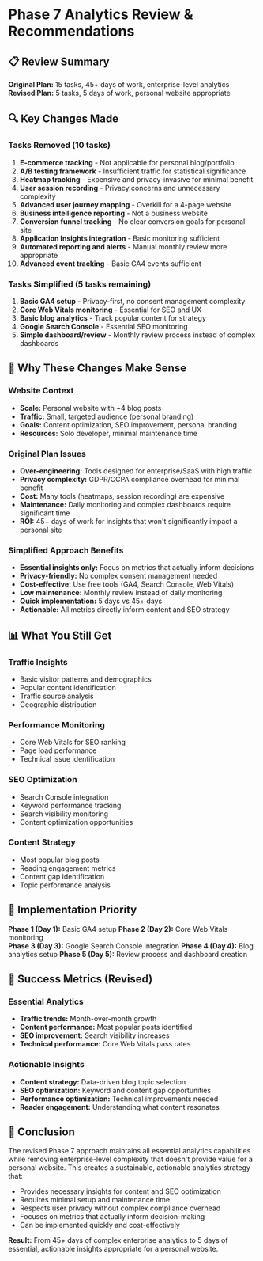 # Phase 7 Analytics Review & Recommendations

## 📋 Review Summary

**Original Plan:** 15 tasks, 45+ days of work, enterprise-level analytics
**Revised Plan:** 5 tasks, 5 days of work, personal website appropriate

## 🔍 Key Changes Made

### Tasks Removed (10 tasks)
1. **E-commerce tracking** - Not applicable for personal blog/portfolio
2. **A/B testing framework** - Insufficient traffic for statistical significance  
3. **Heatmap tracking** - Expensive and privacy-invasive for minimal benefit
4. **User session recording** - Privacy concerns and unnecessary complexity
5. **Advanced user journey mapping** - Overkill for a 4-page website
6. **Business intelligence reporting** - Not a business website
7. **Conversion funnel tracking** - No clear conversion goals for personal site
8. **Application Insights integration** - Basic monitoring sufficient
9. **Automated reporting and alerts** - Manual monthly review more appropriate
10. **Advanced event tracking** - Basic GA4 events sufficient

### Tasks Simplified (5 tasks remaining)
1. **Basic GA4 setup** - Privacy-first, no consent management complexity
2. **Core Web Vitals monitoring** - Essential for SEO and UX
3. **Basic blog analytics** - Track popular content for strategy
4. **Google Search Console** - Essential SEO monitoring
5. **Simple dashboard/review** - Monthly review process instead of complex dashboards

## 🎯 Why These Changes Make Sense

### Website Context
- **Scale:** Personal website with ~4 blog posts
- **Traffic:** Small, targeted audience (personal branding)
- **Goals:** Content optimization, SEO improvement, personal branding
- **Resources:** Solo developer, minimal maintenance time

### Original Plan Issues
- **Over-engineering:** Tools designed for enterprise/SaaS with high traffic
- **Privacy complexity:** GDPR/CCPA compliance overhead for minimal benefit
- **Cost:** Many tools (heatmaps, session recording) are expensive
- **Maintenance:** Daily monitoring and complex dashboards require significant time
- **ROI:** 45+ days of work for insights that won't significantly impact a personal site

### Simplified Approach Benefits
- **Essential insights only:** Focus on metrics that actually inform decisions
- **Privacy-friendly:** No complex consent management needed
- **Cost-effective:** Use free tools (GA4, Search Console, Web Vitals)
- **Low maintenance:** Monthly review instead of daily monitoring
- **Quick implementation:** 5 days vs 45+ days
- **Actionable:** All metrics directly inform content and SEO strategy

## 📊 What You Still Get

### Traffic Insights
- Basic visitor patterns and demographics
- Popular content identification
- Traffic source analysis
- Geographic distribution

### Performance Monitoring
- Core Web Vitals for SEO ranking
- Page load performance
- Technical issue identification

### SEO Optimization
- Search Console integration
- Keyword performance tracking
- Search visibility monitoring
- Content optimization opportunities

### Content Strategy
- Most popular blog posts
- Reading engagement metrics
- Content gap identification
- Topic performance analysis

## 🚀 Implementation Priority

**Phase 1 (Day 1):** Basic GA4 setup
**Phase 2 (Day 2):** Core Web Vitals monitoring  
**Phase 3 (Day 3):** Google Search Console integration
**Phase 4 (Day 4):** Blog analytics setup
**Phase 5 (Day 5):** Review process and dashboard creation

## 🎯 Success Metrics (Revised)

### Essential Analytics
- **Traffic trends:** Month-over-month growth
- **Content performance:** Most popular posts identified
- **SEO improvement:** Search visibility increases
- **Technical performance:** Core Web Vitals pass rates

### Actionable Insights
- **Content strategy:** Data-driven blog topic selection
- **SEO optimization:** Keyword and content gap opportunities
- **Performance optimization:** Technical improvements needed
- **Reader engagement:** Understanding what content resonates

## 📝 Conclusion

The revised Phase 7 approach maintains all essential analytics capabilities while removing enterprise-level complexity that doesn't provide value for a personal website. This creates a sustainable, actionable analytics strategy that:

- Provides necessary insights for content and SEO optimization
- Requires minimal setup and maintenance time
- Respects user privacy without complex compliance overhead
- Focuses on metrics that actually inform decision-making
- Can be implemented quickly and cost-effectively

**Result:** From 45+ days of complex enterprise analytics to 5 days of essential, actionable insights appropriate for a personal website.